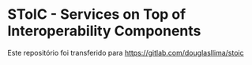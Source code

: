 # SToIC - Services on Top of Interoperability Components

Este repositório foi transferido para https://gitlab.com/douglasllima/stoic
